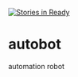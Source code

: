 [![Stories in Ready](https://badge.waffle.io/autocorp/autobot.svg?label=ready&title=Ready)](http://waffle.io/autocorp/autobot)

# autobot
automation robot
